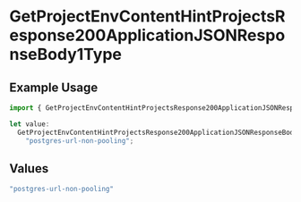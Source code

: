# GetProjectEnvContentHintProjectsResponse200ApplicationJSONResponseBody1Type

## Example Usage

```typescript
import { GetProjectEnvContentHintProjectsResponse200ApplicationJSONResponseBody1Type } from "@vercel/sdk/models/getprojectenvop.js";

let value:
  GetProjectEnvContentHintProjectsResponse200ApplicationJSONResponseBody1Type =
    "postgres-url-non-pooling";
```

## Values

```typescript
"postgres-url-non-pooling"
```